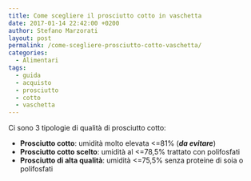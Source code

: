```yaml
---
title: Come scegliere il prosciutto cotto in vaschetta
date: 2017-01-14 22:42:00 +0200
author: Stefano Marzorati
layout: post
permalink: /come-scegliere-prosciutto-cotto-vaschetta/
categories:
  - Alimentari
tags:
  - guida
  - acquisto
  - prosciutto
  - cotto
  - vaschetta
---
```

Ci sono 3 tipologie di qualità di prosciutto cotto:   

* **Prosciutto cotto**: umidità molto elevata <=81% (__*da evitare*__)   
* **Prosciutto cotto scelto**: umidità al <=78,5% trattato con polifosfati   
* **Prosciutto di alta qualità**: umidità <=75,5% senza proteine di soia o polifosfati   
